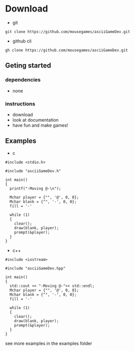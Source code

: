 # Download
- git
```
git clone https://github.com/mousegames/asciiGameDev.git
```
- github cli
```
gh clone https://github.com/mousegames/asciiGameDev.git
```

## Geting started
### dependencies
- none
### instructions
- download
- look at documentation
- have fun and make games!

## Examples
- c
```
#include <stdio.h>

#include "asciiGameDev.h"

int main()
{
  printf("-Moving @-\n");

  Mchar player = {"", '@', 0, 0};
  Mchar blank = {"", '-', 0, 0};
  fill = '-'

  while (1)
  {
    clear();
    draw(blank, player);
    prompt(&player);
  }
}

```
- c++
```
#include <iostream>

#include "asciiGameDev.hpp"

int main()
{
  std::cout << "-Moving @-"<< std::endl;
  Mchar player = {"", '@', 0, 0};
  Mchar blank = {"", '-', 0, 0};
  fill = '-'

  while (1)
  {
    clear();
    draw(blank, player);
    prompt(&player);
  }
}
```
see more examples in the examples folder
